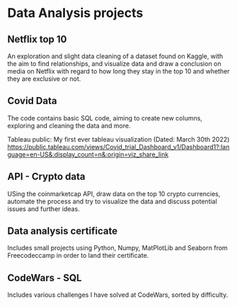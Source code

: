 # Data Analysis projects
## Netflix top 10
An exploration and slight data cleaning of a dataset found on Kaggle, with the aim to find relationships, and visualize data
and draw a conclusion on media on Netflix with regard to how long they stay in the top 10 and whether they are exclusive or not.

## Covid Data
The code contains basic SQL code, aiming to create new columns, exploring and cleaning the data and more.

Tableau public:
My first ever tableau visualization (Dated: March 30th 2022)
https://public.tableau.com/views/Covid_trial_Dashboard_v1/Dashboard1?:language=en-US&:display_count=n&:origin=viz_share_link

## API - Crypto data
USing the coinmarketcap API, draw data on the top 10 crypto currencies, automate the process
and try to visualize the data and discuss potential issues and further ideas.

## Data analysis certificate
Includes small projects using Python, Numpy, MatPlotLib and Seaborn from Freecodeccamp in order to land their certificate.

## CodeWars - SQL
Includes various challenges I have solved at CodeWars, sorted by difficulty.
